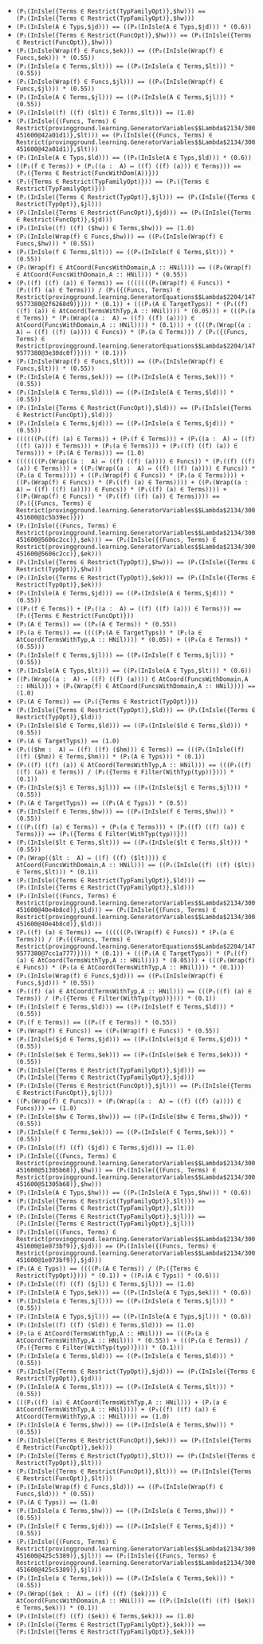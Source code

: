 * `(P₁(InIsle({Terms ∈ Restrict(TypFamilyOpt)},$hw))) == (P₁(InIsle({Terms ∈ Restrict(TypFamilyOpt)},$hw)))`
* `(P₁(InIsle(A ∈ Typs,$jd))) == ((P₀(InIsle(A ∈ Typs,$jd))) * (0.6))`
* `(P₁(InIsle({Terms ∈ Restrict(FuncOpt)},$hw))) == (P₁(InIsle({Terms ∈ Restrict(FuncOpt)},$hw)))`
* `(P₁(InIsle(Wrap(f) ∈ Funcs,$ek))) == ((P₀(InIsle(Wrap(f) ∈ Funcs,$ek))) * (0.55))`
* `(P₁(InIsle(a ∈ Terms,$lt))) == ((P₀(InIsle(a ∈ Terms,$lt))) * (0.55))`
* `(P₁(InIsle(Wrap(f) ∈ Funcs,$jl))) == ((P₀(InIsle(Wrap(f) ∈ Funcs,$jl))) * (0.55))`
* `(P₁(InIsle(A ∈ Terms,$jl))) == ((P₀(InIsle(A ∈ Terms,$jl))) * (0.55))`
* `(P₁(InIsle((f) ((f) ($lt)) ∈ Terms,$lt))) == (1.0)`
* `(P₁(InIsle({(Funcs, Terms) ∈ Restrict(provingground.learning.GeneratorVariables$$Lambda$2134/300451600@42a01d1)},$lt))) == (P₁(InIsle({(Funcs, Terms) ∈ Restrict(provingground.learning.GeneratorVariables$$Lambda$2134/300451600@42a01d1)},$lt)))`
* `(P₁(InIsle(A ∈ Typs,$ld))) == ((P₀(InIsle(A ∈ Typs,$ld))) * (0.6))`
* `((P₁(f ∈ Terms)) + (P₁((a :  A) ↦ ((f) ((f) (a))) ∈ Terms))) == (P₁({Terms ∈ Restrict(FuncWithDom(A))}))`
* `(P₁({Terms ∈ Restrict(TypFamilyOpt)})) == (P₁({Terms ∈ Restrict(TypFamilyOpt)}))`
* `(P₁(InIsle({Terms ∈ Restrict(TypOpt)},$jl))) == (P₁(InIsle({Terms ∈ Restrict(TypOpt)},$jl)))`
* `(P₁(InIsle({Terms ∈ Restrict(FuncOpt)},$jd))) == (P₁(InIsle({Terms ∈ Restrict(FuncOpt)},$jd)))`
* `(P₁(InIsle((f) ((f) ($hw)) ∈ Terms,$hw))) == (1.0)`
* `(P₁(InIsle(Wrap(f) ∈ Funcs,$hw))) == ((P₀(InIsle(Wrap(f) ∈ Funcs,$hw))) * (0.55))`
* `(P₁(InIsle(f ∈ Terms,$lt))) == ((P₀(InIsle(f ∈ Terms,$lt))) * (0.55))`
* `(P₁(Wrap(f) ∈ AtCoord(FuncsWithDomain,A :: HNil))) == ((P₀(Wrap(f) ∈ AtCoord(FuncsWithDomain,A :: HNil))) * (0.55))`
* `(P₁((f) ((f) (a)) ∈ Terms)) == (((((((P₁(Wrap(f) ∈ Funcs)) * (P₁((f) (a) ∈ Terms))) / (P₁({(Funcs, Terms) ∈ Restrict(provingground.learning.GeneratorEquations$$Lambda$2204/1479577380@2f6268d9)}))) * (0.1)) + (((P₁(A ∈ TargetTyps)) * (P₁((f) ((f) (a)) ∈ AtCoord(TermsWithTyp,A :: HNil)))) * (0.05))) + (((P₁(a ∈ Terms)) * (P₁(Wrap((a :  A) ↦ ((f) ((f) (a)))) ∈ AtCoord(FuncsWithDomain,A :: HNil)))) * (0.1))) + ((((P₁(Wrap((a :  A) ↦ ((f) ((f) (a)))) ∈ Funcs)) * (P₁(a ∈ Terms))) / (P₁({(Funcs, Terms) ∈ Restrict(provingground.learning.GeneratorEquations$$Lambda$2204/1479577380@3e30dc0f)}))) * (0.1)))`
* `(P₁(InIsle(Wrap(f) ∈ Funcs,$lt))) == ((P₀(InIsle(Wrap(f) ∈ Funcs,$lt))) * (0.55))`
* `(P₁(InIsle(A ∈ Terms,$ek))) == ((P₀(InIsle(A ∈ Terms,$ek))) * (0.55))`
* `(P₁(InIsle(A ∈ Terms,$ld))) == ((P₀(InIsle(A ∈ Terms,$ld))) * (0.55))`
* `(P₁(InIsle({Terms ∈ Restrict(FuncOpt)},$ld))) == (P₁(InIsle({Terms ∈ Restrict(FuncOpt)},$ld)))`
* `(P₁(InIsle(a ∈ Terms,$jd))) == ((P₀(InIsle(a ∈ Terms,$jd))) * (0.55))`
* `((((((P₁((f) (a) ∈ Terms)) + (P₁(f ∈ Terms))) + (P₁((a :  A) ↦ ((f) ((f) (a))) ∈ Terms))) + (P₁(a ∈ Terms))) + (P₁((f) ((f) (a)) ∈ Terms))) + (P₁(A ∈ Terms))) == (1.0)`
* `(((((((P₁(Wrap((a :  A) ↦ ((f) ((f) (a)))) ∈ Funcs)) * (P₁((f) ((f) (a)) ∈ Terms))) + ((P₁(Wrap((a :  A) ↦ ((f) ((f) (a)))) ∈ Funcs)) * (P₁(a ∈ Terms)))) + ((P₁(Wrap(f) ∈ Funcs)) * (P₁(a ∈ Terms)))) + ((P₁(Wrap(f) ∈ Funcs)) * (P₁((f) (a) ∈ Terms)))) + ((P₁(Wrap((a :  A) ↦ ((f) ((f) (a)))) ∈ Funcs)) * (P₁((f) (a) ∈ Terms)))) + ((P₁(Wrap(f) ∈ Funcs)) * (P₁((f) ((f) (a)) ∈ Terms)))) == (P₁({(Funcs, Terms) ∈ Restrict(provingground.learning.GeneratorVariables$$Lambda$2134/300451600@1c5b39ec)}))`
* `(P₁(InIsle({(Funcs, Terms) ∈ Restrict(provingground.learning.GeneratorVariables$$Lambda$2134/300451600@5606c2cc)},$ek))) == (P₁(InIsle({(Funcs, Terms) ∈ Restrict(provingground.learning.GeneratorVariables$$Lambda$2134/300451600@5606c2cc)},$ek)))`
* `(P₁(InIsle({Terms ∈ Restrict(TypOpt)},$hw))) == (P₁(InIsle({Terms ∈ Restrict(TypOpt)},$hw)))`
* `(P₁(InIsle({Terms ∈ Restrict(TypOpt)},$ek))) == (P₁(InIsle({Terms ∈ Restrict(TypOpt)},$ek)))`
* `(P₁(InIsle(A ∈ Terms,$jd))) == ((P₀(InIsle(A ∈ Terms,$jd))) * (0.55))`
* `((P₁(f ∈ Terms)) + (P₁((a :  A) ↦ ((f) ((f) (a))) ∈ Terms))) == (P₁({Terms ∈ Restrict(FuncOpt)}))`
* `(P₁(A ∈ Terms)) == ((P₀(A ∈ Terms)) * (0.55))`
* `(P₁(a ∈ Terms)) == ((((P₁(A ∈ TargetTyps)) * (P₁(a ∈ AtCoord(TermsWithTyp,A :: HNil)))) * (0.05)) + ((P₀(a ∈ Terms)) * (0.55)))`
* `(P₁(InIsle(f ∈ Terms,$jl))) == ((P₀(InIsle(f ∈ Terms,$jl))) * (0.55))`
* `(P₁(InIsle(A ∈ Typs,$lt))) == ((P₀(InIsle(A ∈ Typs,$lt))) * (0.6))`
* `((P₁(Wrap((a :  A) ↦ ((f) ((f) (a)))) ∈ AtCoord(FuncsWithDomain,A :: HNil))) + (P₁(Wrap(f) ∈ AtCoord(FuncsWithDomain,A :: HNil)))) == (1.0)`
* `(P₁(A ∈ Terms)) == (P₁({Terms ∈ Restrict(TypOpt)}))`
* `(P₁(InIsle({Terms ∈ Restrict(TypOpt)},$ld))) == (P₁(InIsle({Terms ∈ Restrict(TypOpt)},$ld)))`
* `(P₁(InIsle($ld ∈ Terms,$ld))) == ((P₀(InIsle($ld ∈ Terms,$ld))) * (0.55))`
* `(P₁(A ∈ TargetTyps)) == (1.0)`
* `(P₁(($hm :  A) ↦ ((f) ((f) ($hm))) ∈ Terms)) == (((P₁(InIsle((f) ((f) ($hm)) ∈ Terms,$hm))) * (P₁(A ∈ Typs))) * (0.1))`
* `(P₁((f) ((f) (a)) ∈ AtCoord(TermsWithTyp,A :: HNil))) == (((P₁((f) ((f) (a)) ∈ Terms)) / (P₁({Terms ∈ Filter(WithTyp(typ))}))) * (0.1))`
* `(P₁(InIsle($jl ∈ Terms,$jl))) == ((P₀(InIsle($jl ∈ Terms,$jl))) * (0.55))`
* `(P₁(A ∈ TargetTyps)) == ((P₁(A ∈ Typs)) * (0.5))`
* `(P₁(InIsle(f ∈ Terms,$hw))) == ((P₀(InIsle(f ∈ Terms,$hw))) * (0.55))`
* `(((P₁((f) (a) ∈ Terms)) + (P₁(a ∈ Terms))) + (P₁((f) ((f) (a)) ∈ Terms))) == (P₁({Terms ∈ Filter(WithTyp(typ))}))`
* `(P₁(InIsle($lt ∈ Terms,$lt))) == ((P₀(InIsle($lt ∈ Terms,$lt))) * (0.55))`
* `(P₁(Wrap(($lt :  A) ↦ ((f) ((f) ($lt)))) ∈ AtCoord(FuncsWithDomain,A :: HNil))) == ((P₁(InIsle((f) ((f) ($lt)) ∈ Terms,$lt))) * (0.1))`
* `(P₁(InIsle({Terms ∈ Restrict(TypFamilyOpt)},$ld))) == (P₁(InIsle({Terms ∈ Restrict(TypFamilyOpt)},$ld)))`
* `(P₁(InIsle({(Funcs, Terms) ∈ Restrict(provingground.learning.GeneratorVariables$$Lambda$2134/300451600@40e4b8cd)},$ld))) == (P₁(InIsle({(Funcs, Terms) ∈ Restrict(provingground.learning.GeneratorVariables$$Lambda$2134/300451600@40e4b8cd)},$ld)))`
* `(P₁((f) (a) ∈ Terms)) == ((((((P₁(Wrap(f) ∈ Funcs)) * (P₁(a ∈ Terms))) / (P₁({(Funcs, Terms) ∈ Restrict(provingground.learning.GeneratorEquations$$Lambda$2204/1479577380@7cc1a777)}))) * (0.1)) + (((P₁(A ∈ TargetTyps)) * (P₁((f) (a) ∈ AtCoord(TermsWithTyp,A :: HNil)))) * (0.05))) + (((P₁(Wrap(f) ∈ Funcs)) * (P₁(a ∈ AtCoord(TermsWithTyp,A :: HNil)))) * (0.1)))`
* `(P₁(InIsle(Wrap(f) ∈ Funcs,$jd))) == ((P₀(InIsle(Wrap(f) ∈ Funcs,$jd))) * (0.55))`
* `(P₁((f) (a) ∈ AtCoord(TermsWithTyp,A :: HNil))) == (((P₁((f) (a) ∈ Terms)) / (P₁({Terms ∈ Filter(WithTyp(typ))}))) * (0.1))`
* `(P₁(InIsle(f ∈ Terms,$ld))) == ((P₀(InIsle(f ∈ Terms,$ld))) * (0.55))`
* `(P₁(f ∈ Terms)) == ((P₀(f ∈ Terms)) * (0.55))`
* `(P₁(Wrap(f) ∈ Funcs)) == ((P₀(Wrap(f) ∈ Funcs)) * (0.55))`
* `(P₁(InIsle($jd ∈ Terms,$jd))) == ((P₀(InIsle($jd ∈ Terms,$jd))) * (0.55))`
* `(P₁(InIsle($ek ∈ Terms,$ek))) == ((P₀(InIsle($ek ∈ Terms,$ek))) * (0.55))`
* `(P₁(InIsle({Terms ∈ Restrict(TypFamilyOpt)},$jd))) == (P₁(InIsle({Terms ∈ Restrict(TypFamilyOpt)},$jd)))`
* `(P₁(InIsle({Terms ∈ Restrict(FuncOpt)},$jl))) == (P₁(InIsle({Terms ∈ Restrict(FuncOpt)},$jl)))`
* `((P₁(Wrap(f) ∈ Funcs)) + (P₁(Wrap((a :  A) ↦ ((f) ((f) (a)))) ∈ Funcs))) == (1.0)`
* `(P₁(InIsle($hw ∈ Terms,$hw))) == ((P₀(InIsle($hw ∈ Terms,$hw))) * (0.55))`
* `(P₁(InIsle(f ∈ Terms,$ek))) == ((P₀(InIsle(f ∈ Terms,$ek))) * (0.55))`
* `(P₁(InIsle((f) ((f) ($jd)) ∈ Terms,$jd))) == (1.0)`
* `(P₁(InIsle({(Funcs, Terms) ∈ Restrict(provingground.learning.GeneratorVariables$$Lambda$2134/300451600@51305b68)},$hw))) == (P₁(InIsle({(Funcs, Terms) ∈ Restrict(provingground.learning.GeneratorVariables$$Lambda$2134/300451600@51305b68)},$hw)))`
* `(P₁(InIsle(A ∈ Typs,$hw))) == ((P₀(InIsle(A ∈ Typs,$hw))) * (0.6))`
* `(P₁(InIsle({Terms ∈ Restrict(TypFamilyOpt)},$lt))) == (P₁(InIsle({Terms ∈ Restrict(TypFamilyOpt)},$lt)))`
* `(P₁(InIsle({Terms ∈ Restrict(TypFamilyOpt)},$jl))) == (P₁(InIsle({Terms ∈ Restrict(TypFamilyOpt)},$jl)))`
* `(P₁(InIsle({(Funcs, Terms) ∈ Restrict(provingground.learning.GeneratorVariables$$Lambda$2134/300451600@1e073bf9)},$jd))) == (P₁(InIsle({(Funcs, Terms) ∈ Restrict(provingground.learning.GeneratorVariables$$Lambda$2134/300451600@1e073bf9)},$jd)))`
* `(P₁(A ∈ Typs)) == ((((P₁(A ∈ Terms)) / (P₁({Terms ∈ Restrict(TypOpt)}))) * (0.1)) + ((P₀(A ∈ Typs)) * (0.6)))`
* `(P₁(InIsle((f) ((f) ($jl)) ∈ Terms,$jl))) == (1.0)`
* `(P₁(InIsle(A ∈ Typs,$ek))) == ((P₀(InIsle(A ∈ Typs,$ek))) * (0.6))`
* `(P₁(InIsle(a ∈ Terms,$jl))) == ((P₀(InIsle(a ∈ Terms,$jl))) * (0.55))`
* `(P₁(InIsle(A ∈ Typs,$jl))) == ((P₀(InIsle(A ∈ Typs,$jl))) * (0.6))`
* `(P₁(InIsle((f) ((f) ($ld)) ∈ Terms,$ld))) == (1.0)`
* `(P₁(a ∈ AtCoord(TermsWithTyp,A :: HNil))) == (((P₀(a ∈ AtCoord(TermsWithTyp,A :: HNil))) * (0.55)) + (((P₁(a ∈ Terms)) / (P₁({Terms ∈ Filter(WithTyp(typ))}))) * (0.1)))`
* `(P₁(InIsle(a ∈ Terms,$ld))) == ((P₀(InIsle(a ∈ Terms,$ld))) * (0.55))`
* `(P₁(InIsle({Terms ∈ Restrict(TypOpt)},$jd))) == (P₁(InIsle({Terms ∈ Restrict(TypOpt)},$jd)))`
* `(P₁(InIsle(A ∈ Terms,$lt))) == ((P₀(InIsle(A ∈ Terms,$lt))) * (0.55))`
* `(((P₁((f) (a) ∈ AtCoord(TermsWithTyp,A :: HNil))) + (P₁(a ∈ AtCoord(TermsWithTyp,A :: HNil)))) + (P₁((f) ((f) (a)) ∈ AtCoord(TermsWithTyp,A :: HNil)))) == (1.0)`
* `(P₁(InIsle(A ∈ Terms,$hw))) == ((P₀(InIsle(A ∈ Terms,$hw))) * (0.55))`
* `(P₁(InIsle({Terms ∈ Restrict(FuncOpt)},$ek))) == (P₁(InIsle({Terms ∈ Restrict(FuncOpt)},$ek)))`
* `(P₁(InIsle({Terms ∈ Restrict(TypOpt)},$lt))) == (P₁(InIsle({Terms ∈ Restrict(TypOpt)},$lt)))`
* `(P₁(InIsle({Terms ∈ Restrict(FuncOpt)},$lt))) == (P₁(InIsle({Terms ∈ Restrict(FuncOpt)},$lt)))`
* `(P₁(InIsle(Wrap(f) ∈ Funcs,$ld))) == ((P₀(InIsle(Wrap(f) ∈ Funcs,$ld))) * (0.55))`
* `(P₁(A ∈ Typs)) == (1.0)`
* `(P₁(InIsle(a ∈ Terms,$hw))) == ((P₀(InIsle(a ∈ Terms,$hw))) * (0.55))`
* `(P₁(InIsle(f ∈ Terms,$jd))) == ((P₀(InIsle(f ∈ Terms,$jd))) * (0.55))`
* `(P₁(InIsle({(Funcs, Terms) ∈ Restrict(provingground.learning.GeneratorVariables$$Lambda$2134/300451600@425c5389)},$jl))) == (P₁(InIsle({(Funcs, Terms) ∈ Restrict(provingground.learning.GeneratorVariables$$Lambda$2134/300451600@425c5389)},$jl)))`
* `(P₁(InIsle(a ∈ Terms,$ek))) == ((P₀(InIsle(a ∈ Terms,$ek))) * (0.55))`
* `(P₁(Wrap(($ek :  A) ↦ ((f) ((f) ($ek)))) ∈ AtCoord(FuncsWithDomain,A :: HNil))) == ((P₁(InIsle((f) ((f) ($ek)) ∈ Terms,$ek))) * (0.1))`
* `(P₁(InIsle((f) ((f) ($ek)) ∈ Terms,$ek))) == (1.0)`
* `(P₁(InIsle({Terms ∈ Restrict(TypFamilyOpt)},$ek))) == (P₁(InIsle({Terms ∈ Restrict(TypFamilyOpt)},$ek)))`
